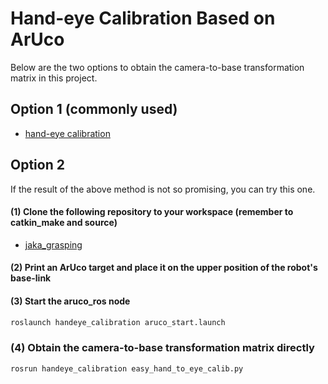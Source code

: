 # Hand-eye Calibration Based on ArUco
Below are the two options to obtain the camera-to-base transformation matrix in this project.

## Option 1 (commonly used)
- [hand-eye calibration](https://github.com/HenryWJL/jaka_grasping/tree/main/handeye_calibration)

## Option 2
If the result of the above method is not so promising, you can try this one. 

#### (1) Clone the following repository to your workspace (remember to catkin_make and source)
- [jaka_grasping](https://github.com/HenryWJL/jaka_grasping/tree/main)

#### (2) Print an ArUco target and place it on the upper position of the robot's base-link

#### (3) Start the aruco_ros node
```bash
roslaunch handeye_calibration aruco_start.launch
```

### (4) Obtain the camera-to-base transformation matrix directly
```bash
rosrun handeye_calibration easy_hand_to_eye_calib.py
```
